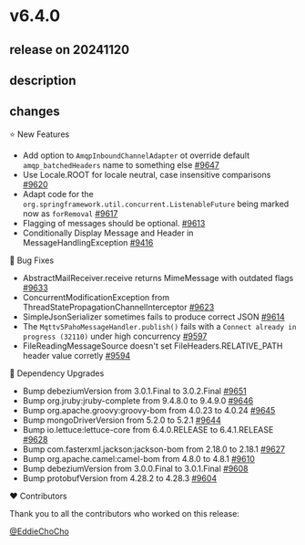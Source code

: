 # v6.4.0

## release on 20241120

## description

## changes

⭐ New Features

* Add option to <code>AmqpInboundChannelAdapter</code> ot override default <code>amqp_batchedHeaders</code> name to something else <a href="https://github.com/spring-projects/spring-integration/issues/9647" data-hovercard-type="issue" data-hovercard-url="/spring-projects/spring-integration/issues/9647/hovercard">#9647</a>
* Use Locale.ROOT for locale neutral, case insensitive comparisons <a href="https://github.com/spring-projects/spring-integration/issues/9620" data-hovercard-type="issue" data-hovercard-url="/spring-projects/spring-integration/issues/9620/hovercard">#9620</a>
* Adapt code for the <code>org.springframework.util.concurrent.ListenableFuture</code> being marked now as <code>forRemoval</code> <a href="https://github.com/spring-projects/spring-integration/issues/9617" data-hovercard-type="issue" data-hovercard-url="/spring-projects/spring-integration/issues/9617/hovercard">#9617</a>
* Flagging of messages should be optional. <a href="https://github.com/spring-projects/spring-integration/issues/9613" data-hovercard-type="issue" data-hovercard-url="/spring-projects/spring-integration/issues/9613/hovercard">#9613</a>
* Conditionally Display Message and Header in MessageHandlingException <a href="https://github.com/spring-projects/spring-integration/issues/9416" data-hovercard-type="issue" data-hovercard-url="/spring-projects/spring-integration/issues/9416/hovercard">#9416</a>

🐞 Bug Fixes

* AbstractMailReceiver.receive returns MimeMessage with outdated flags <a href="https://github.com/spring-projects/spring-integration/issues/9633" data-hovercard-type="issue" data-hovercard-url="/spring-projects/spring-integration/issues/9633/hovercard">#9633</a>
* ConcurrentModificationException from ThreadStatePropagationChannelInterceptor <a href="https://github.com/spring-projects/spring-integration/issues/9623" data-hovercard-type="issue" data-hovercard-url="/spring-projects/spring-integration/issues/9623/hovercard">#9623</a>
* SimpleJsonSerializer sometimes fails to produce correct JSON <a href="https://github.com/spring-projects/spring-integration/issues/9614" data-hovercard-type="issue" data-hovercard-url="/spring-projects/spring-integration/issues/9614/hovercard">#9614</a>
* The <code>Mqttv5PahoMessageHandler.publish()</code> fails with a <code>Connect already in progress (32110)</code> under high concurrency <a href="https://github.com/spring-projects/spring-integration/issues/9597" data-hovercard-type="issue" data-hovercard-url="/spring-projects/spring-integration/issues/9597/hovercard">#9597</a>
* FileReadingMessageSource doesn't set FileHeaders.RELATIVE_PATH header value corretly <a href="https://github.com/spring-projects/spring-integration/issues/9594" data-hovercard-type="issue" data-hovercard-url="/spring-projects/spring-integration/issues/9594/hovercard">#9594</a>

🔨 Dependency Upgrades

* Bump debeziumVersion from 3.0.1.Final to 3.0.2.Final <a href="https://github.com/spring-projects/spring-integration/pull/9651" data-hovercard-type="pull_request" data-hovercard-url="/spring-projects/spring-integration/pull/9651/hovercard">#9651</a>
* Bump org.jruby:jruby-complete from 9.4.8.0 to 9.4.9.0 <a href="https://github.com/spring-projects/spring-integration/pull/9646" data-hovercard-type="pull_request" data-hovercard-url="/spring-projects/spring-integration/pull/9646/hovercard">#9646</a>
* Bump org.apache.groovy:groovy-bom from 4.0.23 to 4.0.24 <a href="https://github.com/spring-projects/spring-integration/pull/9645" data-hovercard-type="pull_request" data-hovercard-url="/spring-projects/spring-integration/pull/9645/hovercard">#9645</a>
* Bump mongoDriverVersion from 5.2.0 to 5.2.1 <a href="https://github.com/spring-projects/spring-integration/pull/9644" data-hovercard-type="pull_request" data-hovercard-url="/spring-projects/spring-integration/pull/9644/hovercard">#9644</a>
* Bump io.lettuce:lettuce-core from 6.4.0.RELEASE to 6.4.1.RELEASE <a href="https://github.com/spring-projects/spring-integration/pull/9628" data-hovercard-type="pull_request" data-hovercard-url="/spring-projects/spring-integration/pull/9628/hovercard">#9628</a>
* Bump com.fasterxml.jackson:jackson-bom from 2.18.0 to 2.18.1 <a href="https://github.com/spring-projects/spring-integration/pull/9627" data-hovercard-type="pull_request" data-hovercard-url="/spring-projects/spring-integration/pull/9627/hovercard">#9627</a>
* Bump org.apache.camel:camel-bom from 4.8.0 to 4.8.1 <a href="https://github.com/spring-projects/spring-integration/pull/9610" data-hovercard-type="pull_request" data-hovercard-url="/spring-projects/spring-integration/pull/9610/hovercard">#9610</a>
* Bump debeziumVersion from 3.0.0.Final to 3.0.1.Final <a href="https://github.com/spring-projects/spring-integration/pull/9608" data-hovercard-type="pull_request" data-hovercard-url="/spring-projects/spring-integration/pull/9608/hovercard">#9608</a>
* Bump protobufVersion from 4.28.2 to 4.28.3 <a href="https://github.com/spring-projects/spring-integration/pull/9604" data-hovercard-type="pull_request" data-hovercard-url="/spring-projects/spring-integration/pull/9604/hovercard">#9604</a>

❤️ Contributors

Thank you to all the contributors who worked on this release:

<a class="user-mention notranslate" data-hovercard-type="user" data-hovercard-url="/users/EddieChoCho/hovercard" data-octo-click="hovercard-link-click" data-octo-dimensions="link_type:self" href="https://github.com/EddieChoCho">@EddieChoCho</a>

